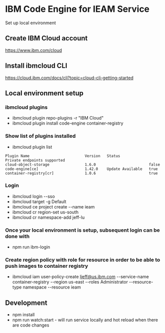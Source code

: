 # IBM Code Engine for IEAM Service
Set up local environment

## Create IBM Cloud account
https://www.ibm.com/cloud

## Install ibmcloud CLI
https://cloud.ibm.com/docs/cli?topic=cloud-cli-getting-started

## Local environment setup
### ibmcloud plugins
- ibmcloud plugin repo-plugins -r "IBM Cloud"
- ibmcloud plugin install code-engine container-registry

### Show list of plugins installed 
- ibmcloud plugin list
```
Plugin Name                         Version   Status             Private endpoints supported
cloud-object-storage                1.6.0                        false
code-engine[ce]                     1.42.0    Update Available   true
container-registry[cr]              1.0.6                        true
```

### Login
- ibmcloud login --sso
- ibmcloud target -g Default
- ibmcloud ce project create --name ieam
- ibmcloud cr region-set us-south
- ibmcloud cr namespace-add jeff-lu

### Once your local environment is setup, subsequent login can be done with
- npm run ibm-login

### Create region policy with role for resource in order to be able to push images to container registry
- ibmcloud iam user-policy-create ljeff@us.ibm.com --service-name container-registry --region us-east --roles Administrator --resource-type namespace --resource ieam

## Development
- npm install
- npm run watch:start - will run service locally and hot reload when there are code changes
